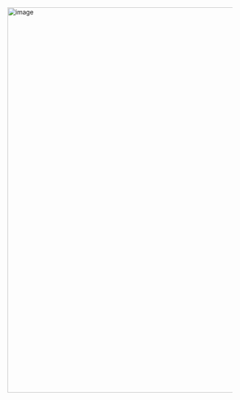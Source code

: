 <img width="845" height="863" alt="image" src="https://github.com/user-attachments/assets/1fe8d17f-2369-4d19-90bd-8b42d8e4d31d" />
